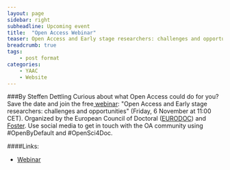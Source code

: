 ```yaml
---
layout: page
sidebar: right
subheadline: Upcoming event
title:  "Open Access Webinar"
teaser: Open Access and Early stage researchers: challenges and opportunities
breadcrumb: true
tags:
    - post format
categories:
    - YAAC
    - Website
---
```



###By Steffen Dettling 
Curious about what Open Access could do for you? Save the date and join the free<a href="https://www.fosteropenscience.eu/event/eurodoc-open-access-webinar" target="_blank"> webinar</a>: "Open Access and Early stage researchers: challenges and opportunities" (Friday, 6 November at 11:00 CET). Organized by the European Council of Doctoral (<a href="http://eurodoc.net/" target="_blank">EURODOC</a>) and <a href="https://www.fosteropenscience.eu/" target="_blank">Foster</a>. Use social media to get in touch with the OA community using #OpenByDefault and #OpenSci4Doc.

####Links: 
- <a href="https://www.fosteropenscience.eu/event/eurodoc-open-access-webinar" target="_blank">Webinar


